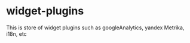 # widget-plugins
This is store of widget plugins such as googleAnalytics, yandex Metrika, i18n, etc
